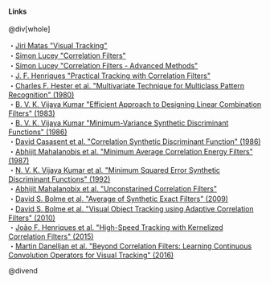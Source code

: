 #### Links

@div[whole]

・[Jiri Matas "Visual Tracking"](http://www.ipta-conference.com/ipta16/images/matas-2016.12.12-ipta-oulu.pdf)<br>
・[Simon Lucey "Correlation Filters"](http://16623.courses.cs.cmu.edu/slides/Lecture_14.pdf)<br>
・[Simon Lucey "Correlation Filters - Advanced Methods"](http://16623.courses.cs.cmu.edu/slides/Lecture_15.pdf)<br>
・[J. F. Henriques "Practical Tracking with Correlation Filters"](http://cmp.felk.cvut.cz/cmp/events/colloquium-2015.11.12/henriques-cmp_colloq-2015.11.12.pdf)<br>
・[Charles F. Hester et al. "Multivariate Technique for Multiclass Pattern Recognition" (1980)](https://www.osapublishing.org/ao/abstract.cfm?uri=ao-19-11-1758)<br>
・[B. V. K. Vijaya Kumar "Efficient Approach to Designing Linear Combination Filters" (1983)](https://www.osapublishing.org/ao/abstract.cfm?uri=ao-22-10-1445)<br>
・[B. V. K. Vijaya Kumar "Minimum-Variance Synthetic Discriminant Functions" (1986)](https://www.osapublishing.org/josaa/abstract.cfm?uri=josaa-3-10-1579)<br>
・[David Casasent et al. "Correlation Synthetic Discriminant Function" (1986)](https://www.osapublishing.org/ao/abstract.cfm?uri=ao-25-14-2343)<br>
・[Abhijit Mahalanobis et al. "Minimum Average Correlation Energy Filters" (1987)](https://www.osapublishing.org/ao/abstract.cfm?uri=ao-26-17-3633)<br>
・[N. V. K. Vijaya Kumar et al. "Minimum Squared Error Synthetic Discriminant Functions" (1992)](https://www.spiedigitallibrary.org/journals/Optical-Engineering/volume-31/issue-5/0000/Minimum-squared-error-synthetic-discriminant-functions/10.1117/12.56169.full?SSO=1)<br>
・[Abhijit Mahalanobix et al. "Unconstarined Correlation Filters"](https://www.osapublishing.org/ao/abstract.cfm?uri=ao-33-17-3751)<br>
・[David S. Bolme et al. "Average of Synthetic Exact Filters" (2009)](http://citeseerx.ist.psu.edu/viewdoc/download?doi=10.1.1.492.7927&rep=rep1&type=pdf)<br>
・[David S. Bolme et al. "Visual Object Tracking using Adaptive Correlation Filters" (2010)](http://www.cs.colostate.edu/~vision/publications/bolme_cvpr10.pdf)<br>
・[João F. Henriques et al. "High-Speed Tracking with Kernelized Correlation Filters" (2015)](https://arxiv.org/pdf/1404.7584.pdf)<br>
・[Martin Danelljan et al. "Beyond Correlation Filters: Learning Continuous Convolution Operators for Visual Tracking" (2016)](https://www.cvl.isy.liu.se/research/objrec/visualtracking/conttrack/C-COT_ECCV16.pdf)

@divend
